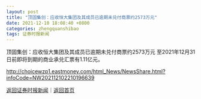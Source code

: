 ```yaml
---
layout: post
title: "顶固集创：应收恒大集团及其成员已逾期未兑付商票约2573万元"
date: 2021-12-10 18:08:40 +0800
categories: zhengquanshibao
tags: 证券时报新闻
---
```

顶固集创：应收恒大集团及其成员已逾期未兑付商票约2573万元
至2021年12月31日前即将到期的商业承兑汇票有1.11亿元。

<http://choicewzp1.eastmoney.com/html_News/NewsShare.html?infoCode=NW202112102210196639>

[返回证券时报新闻](//finews.withounder.com/zhengquanshibao/)｜[返回首页](//finews.withounder.com/)